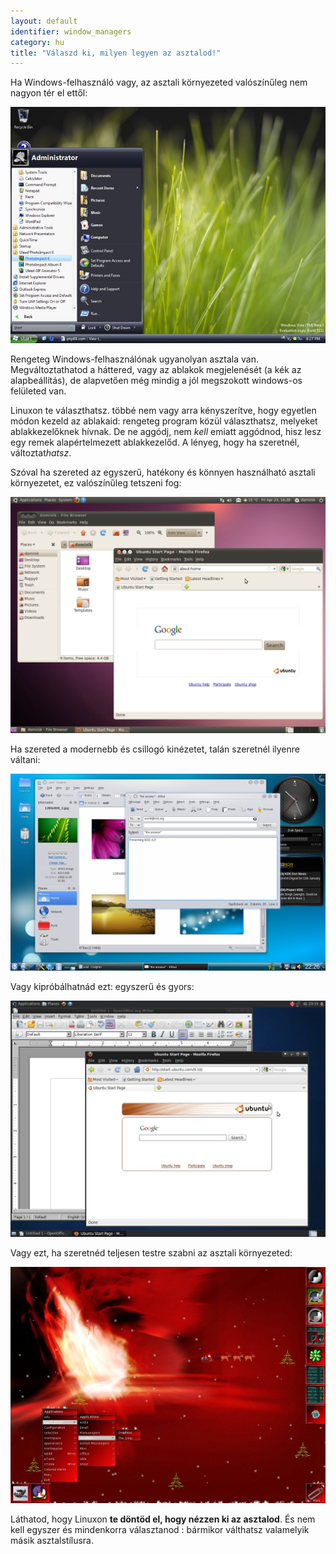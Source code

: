 ```yaml
---
layout: default
identifier: window_managers
category: hu
title: "Válaszd ki, milyen legyen az asztalod!"
---
```


Ha Windows-felhasználó vagy, az asztali környezeted valószínűleg nem nagyon tér el ettől:

<img src="/img/window_managers_windows_vista.jpg" />

Rengeteg Windows-felhasználónak ugyanolyan asztala van. Megváltoztathatod a háttered, vagy az ablakok megjelenését (a kék az alapbeállítás), de alapvetően még mindig a jól megszokott windows-os felületed van.

Linuxon te választhatsz. többé nem vagy arra kényszerítve, hogy egyetlen módon kezeld az ablakaid: rengeteg program közül választhatsz, melyeket ablakkezelőknek hívnak. De ne aggódj, nem <i>kell</i> emiatt aggódnod, hisz lesz egy remek alapértelmezett ablakkezelőd. A lényeg, hogy ha szeretnél, változtat<i>hatsz</i>.

Szóval ha szereted az egyszerű, hatékony és könnyen használható asztali környezetet, ez valószínűleg tetszeni fog:

<img src="/img/window_managers_ubuntu.jpg"/>

Ha szereted a modernebb és csillogó kinézetet, talán szeretnél ilyenre váltani:

<img src="/img/kde.png" />

Vagy kipróbálhatnád ezt: egyszerű és gyors:

<img src="/img/window_managers_xfce.jpg" />

Vagy ezt, ha szeretnéd teljesen testre szabni az asztali környezeted:

<img src="/img/window_managers_wm.jpg" />

Láthatod, hogy Linuxon <b>te döntöd el, hogy nézzen ki az asztalod</b>. És nem kell egyszer és mindenkorra választanod : bármikor válthatsz valamelyik másik asztalstílusra.




